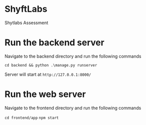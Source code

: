 # ShyftLabs
Shytlabs Assessment 


# Run the backend server

Navigate to the backend directory and run the following commands

`cd backend && python .\manage.py runserver`

Server will start at `http://127.0.0.1:8000/`

# Run the web server

Navigate to the frontend directory and run the following commands

`cd frontend/app`
`npm start`